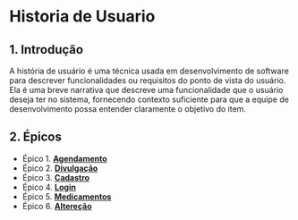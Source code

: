 # Historia de Usuario 
## 1. Introdução 
A história de usuário é uma técnica usada em desenvolvimento de software para descrever funcionalidades ou requisitos do ponto de vista do usuário. Ela é uma breve narrativa que descreve uma funcionalidade que o usuário deseja ter no sistema, fornecendo contexto suficiente para que a equipe de desenvolvimento possa entender claramente o objetivo do item. 

## 2. Épicos
- Épico 1. [**Agendamento**](agendamento.md)
- Épico 2. [**Divulgação**](divulgação.md)
- Épico 3. [**Cadastro**](telacadastro.md)
- Épico 4. [**Login**](telalogin.md)
- Épico 5. [**Medicamentos**](telamedicamentos.md)
- Épico 6. [**Altereção**](Altercao.md)